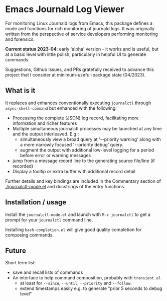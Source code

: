 # Emacs Journald Log Viewer

For monitoring Linux Journald logs from Emacs, this package defines a mode and
functions for rich monitoring of journald logs.  It was originally written from
the perspective of service developers performing monitoring and forensics.

**Current status 2023-04**: early 'alpha' version - it works and is useful, but at a basic level with little polish, particularly in helpful UI to generate commands.

Suggestions, Github Issues, and PRs gratefully received to advance this project that I consider at minimum-useful-package state (04/2023).

## What is it

It replaces and enhances conventionally executing `journalctl` through `async-shell-command` but enhanced with the following:

 * Processing the complete (JSON) log record, facilitating more information and
   richer features
 * Multiple simultaneous journalctl processes may be launched at any time and
   the output interleaved.  E.g.:
   *  simultaneously view a broad query at '--priority warning' along with a
      more narrowly focused '--priority debug' query.
   *  augment the output with additional low-level logging for a period before
      error or warning messages
 * jump from a message record line to the generating source file/line (if
   recorded)
 * Display a tooltip or extra buffer with additional record detail

Further details and key bindings are included in the Commentary section of [./journalctl-mode.el](./journalctl-mode.el) and docstrings of the entry functions.

## Installation / usage

Install the `journalctl-mode.el` and launch with `M-x journalctl` to get a prompt for your `journalctl` command line.

Installing `bash-completion.el` will give good quality completion for composing commands.  

## Future

Short term list:
 * save and recall lists of commands
 * An interface to help command composition, probably with `transient.el`
   * at least for `--since`, `--until`, `--priority` and `--follow`.
   * extend timestamps easily e.g. to generate "prior 5 seconds to debug level"

